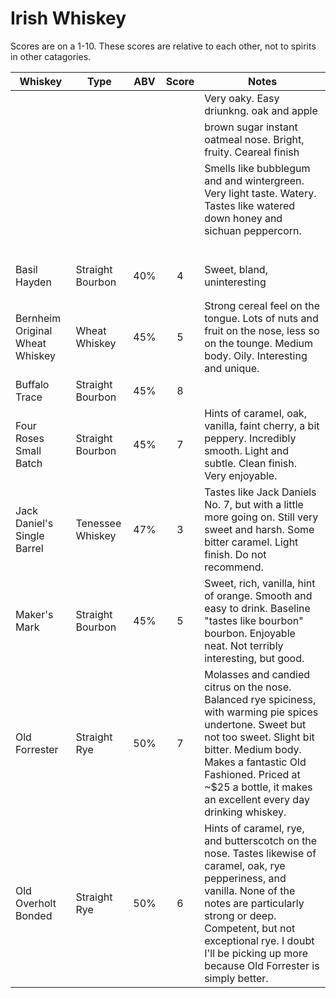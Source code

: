 # Irish Whiskey
Scores are on a 1-10. These scores are relative to each other, not to spirits in other catagories. 

| Whiskey                         | Type             | ABV | Score | Notes                                                                                                                                                                                                                                                                              |
|---------------------------------|------------------|:---:|:-----:|------------------------------------------------------------------------------------------------------------------------------------------------------------------------------------------------------------------------------------------------------------------------------------|
|                                 |                  |     |       | Very oaky. Easy driunkng. oak and apple                                                                                                                                                                                                                                            |
|                                 |                  |     |       | brown sugar instant oatmeal nose. Bright, fruity. Ceareal finish                                                                                                                                                                                                                   |
|                                 |                  |     |       | Smells like bubblegum and and wintergreen. Very light taste. Watery. Tastes like watered down honey and sichuan peppercorn.                                                                                                                                                        |
|                                 |                  |     |       |                                                                                                                                                                                                                                                                                    |
|                                 |                  |     |       |                                                                                                                                                                                                                                                                                    |
|                                 |                  |     |       |                                                                                                                                                                                                                                                                                    |
|                                 |                  |     |       |                                                                                                                                                                                                                                                                                    |
|                                 |                  |     |       |                                                                                                                                                                                                                                                                                    |
|                                 |                  |     |       |                                                                                                                                                                                                                                                                                    |
| Basil Hayden                    | Straight Bourbon | 40% | 4     | Sweet, bland, uninteresting                                                                                                                                                                                                                                                        |
|                                 |                  |     |       |                                                                                                                                                                                                                                                                                    |
|                                 |                  |     |       |                                                                                                                                                                                                                                                                                    |
| Bernheim Original Wheat Whiskey | Wheat Whiskey    | 45% | 5     | Strong cereal feel on the tongue. Lots of nuts and fruit on the nose, less so on the tounge. Medium body. Oily. Interesting and unique.                                                                                                                                            |
| Buffalo Trace                   | Straight Bourbon | 45% | 8     |                                                                                                                                                                                                                                                                                    |
| Four Roses Small Batch          | Straight Bourbon | 45% | 7     | Hints of caramel, oak, vanilla, faint cherry, a bit peppery. Incredibly smooth. Light and subtle. Clean finish. Very enjoyable.                                                                                                                                                    |
| Jack Daniel's Single Barrel     | Tenessee Whiskey | 47% | 3     | Tastes like Jack Daniels No. 7, but with a little more going on. Still very sweet and harsh. Some bitter caramel. Light finish. Do not recommend.                                                                                                                                  |
| Maker's Mark                    | Straight Bourbon | 45% | 5     | Sweet, rich, vanilla, hint of orange. Smooth and easy to drink. Baseline "tastes like bourbon" bourbon. Enjoyable neat. Not terribly interesting, but good.                                                                                                                        |
| Old Forrester                   | Straight Rye     | 50% | 7     | Molasses and candied citrus on the nose. Balanced rye spiciness, with warming pie spices undertone. Sweet but not too sweet. Slight bit bitter. Medium body. Makes a fantastic Old Fashioned. Priced at ~$25 a bottle, it makes an excellent every day drinking whiskey.           |
| Old Overholt Bonded             | Straight Rye     | 50% | 6     | Hints of caramel, rye, and butterscotch on the nose. Tastes likewise of caramel, oak, rye pepperiness, and vanilla. None of the notes are particularly strong or deep. Competent, but not exceptional rye. I doubt I'll be picking up more because Old Forrester is simply better. |
